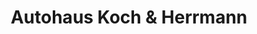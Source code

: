 ---
title: "Autohaus Koch & Herrmann"
url: /dessau-rosslau/autohaus-koch-und-herrmann/
shop: Autohaus
---